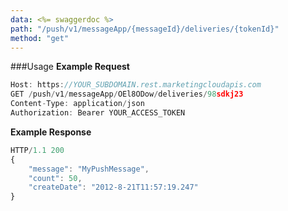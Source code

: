 ```yaml
---
data: <%= swaggerdoc %>
path: "/push/v1/messageApp/{messageId}/deliveries/{tokenId}"
method: "get"
---
```

###Usage
**Example Request**
```js
Host: https://YOUR_SUBDOMAIN.rest.marketingcloudapis.com
GET /push/v1/messageApp/OEl8ODow/deliveries/98sdkj23
Content-Type: application/json
Authorization: Bearer YOUR_ACCESS_TOKEN
```
**Example Response**
```js
HTTP/1.1 200
{
    "message": "MyPushMessage",
    "count": 50,
    "createDate": "2012-8-21T11:57:19.247"
}
```
